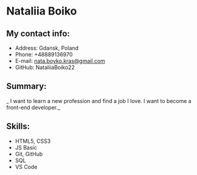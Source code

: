 # Nataliia Boiko

## My contact info:

- Address: Gdansk, Poland
- Phone: +48889136970
- E-mail: nata.boyko.kras@gmail.com
- GitHub: NataliiaBoiko22

## Summary:

_ I want to learn a new profession and find a job I love. I want to become a front-end developer._

## Skills:

- HTML5, CSS3
- JS Basic
- Git, GitHub
- SQL
- VS Code
